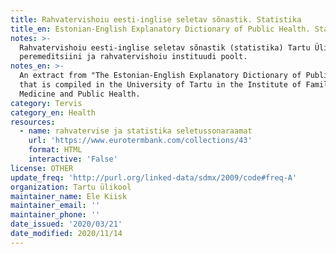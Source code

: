 ```yaml
---
title: Rahvatervishoiu eesti-inglise seletav sõnastik. Statistika
title_en: Estonian-English Explanatory Dictionary of Public Health. Statistics
notes: >-
  Rahvatervishoiu eesti-inglise seletav sõnastik (statistika) Tartu Ülikooli
  peremeditsiini ja rahvatervishoiu instituudi poolt.
notes_en: >-
  An extract from "The Estonian-English Explanatory Dictionary of Public Health"
  that is compiled in the University of Tartu in the Institute of Family
  Medicine and Public Health.
category: Tervis
category_en: Health
resources:
  - name: rahvatervise ja statistika seletussonaraamat
    url: 'https://www.eurotermbank.com/collections/43'
    format: HTML
    interactive: 'False'
license: OTHER
update_freq: 'http://purl.org/linked-data/sdmx/2009/code#freq-A'
organization: Tartu ülikool
maintainer_name: Ele Kiisk
maintainer_email: ''
maintainer_phone: ''
date_issued: '2020/03/21'
date_modified: 2020/11/14
---
```


